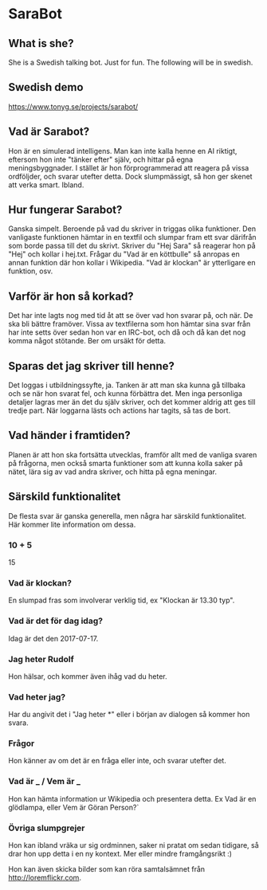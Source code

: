 # SaraBot

## What is she?

She is a Swedish talking bot. Just for fun.
The following will be in swedish.

## Swedish demo

https://www.tonyg.se/projects/sarabot/

## Vad är Sarabot?

Hon är en simulerad intelligens. Man kan inte kalla henne en AI riktigt, eftersom hon inte "tänker efter" själv, och hittar på egna meningsbyggnader. I stället är hon förprogrammerad att reagera på vissa ordföljder, och svarar utefter detta. Dock slumpmässigt, så hon ger skenet att verka smart. Ibland.

## Hur fungerar Sarabot?

Ganska simpelt. Beroende på vad du skriver in triggas olika funktioner. Den vanligaste funktionen hämtar in en textfil och slumpar fram ett svar därifrån som borde passa till det du skrivt. Skriver du "Hej Sara" så reagerar hon på "Hej" och kollar i hej.txt. Frågar du "Vad är en köttbulle" så anropas en annan funktion där hon kollar i Wikipedia. "Vad är klockan" är ytterligare en funktion, osv.

## Varför är hon så korkad?

Det har inte lagts nog med tid åt att se över vad hon svarar på, och när. De ska bli bättre framöver.
Vissa av textfilerna som hon hämtar sina svar från har inte setts över sedan hon var en IRC-bot, och då och då kan det nog komma något stötande. Ber om ursäkt för detta.

## Sparas det jag skriver till henne?

Det loggas i utbildningssyfte, ja. Tanken är att man ska kunna gå tillbaka och se när hon svarat fel, och kunna förbättra det. Men inga personliga detaljer lagras mer än det du själv skriver, och det kommer aldrig att ges till tredje part. När loggarna lästs och actions har tagits, så tas de bort.

## Vad händer i framtiden?

Planen är att hon ska fortsätta utvecklas, framför allt med de vanliga svaren på frågorna, men också smarta funktioner som att kunna kolla saker på nätet, lära sig av vad andra skriver, och hitta på egna meningar.

## Särskild funktionalitet

De flesta svar är ganska generella, men några har särskild funktionalitet. Här kommer lite information om dessa.

### 10 + 5

15

### Vad är klockan?

En slumpad fras som involverar verklig tid, ex "Klockan är 13.30 typ".

### Vad är det för dag idag?

Idag är det den 2017-07-17.

### Jag heter Rudolf

Hon hälsar, och kommer även ihåg vad du heter.

### Vad heter jag?

Har du angivit det i "Jag heter \*" eller i början av dialogen så kommer hon svara.

### Frågor

Hon känner av om det är en fråga eller inte, och svarar utefter det.

### Vad är _ / Vem är _

Hon kan hämta information ur Wikipedia och presentera detta. Ex Vad är en glödlampa, eller Vem är Göran Person?`

### Övriga slumpgrejer

Hon kan ibland vräka ur sig ordminnen, saker ni pratat om sedan tidigare, så drar hon upp detta i en ny kontext. Mer eller mindre framgångsrikt :)

Hon kan även skicka bilder som kan röra samtalsämnet från http://loremflickr.com.
